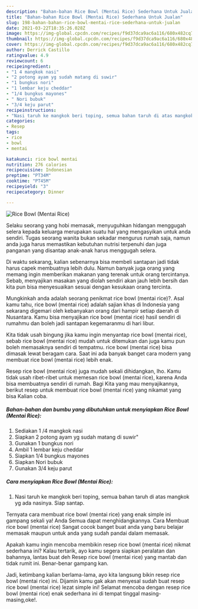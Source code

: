 ```yaml
---
description: "Bahan-bahan Rice Bowl (Mentai Rice) Sederhana Untuk Jualan"
title: "Bahan-bahan Rice Bowl (Mentai Rice) Sederhana Untuk Jualan"
slug: 198-bahan-bahan-rice-bowl-mentai-rice-sederhana-untuk-jualan
date: 2021-03-22T18:35:26.028Z
image: https://img-global.cpcdn.com/recipes/f9d37dca9ac6a116/680x482cq70/rice-bowl-mentai-rice-foto-resep-utama.jpg
thumbnail: https://img-global.cpcdn.com/recipes/f9d37dca9ac6a116/680x482cq70/rice-bowl-mentai-rice-foto-resep-utama.jpg
cover: https://img-global.cpcdn.com/recipes/f9d37dca9ac6a116/680x482cq70/rice-bowl-mentai-rice-foto-resep-utama.jpg
author: Derrick Castillo
ratingvalue: 4.9
reviewcount: 6
recipeingredient:
- "1 4 mangkok nasi"
- "2 potong ayam yg sudah matang di suwir"
- "1 bungkus nori"
- "1 lembar keju cheddar"
- "1/4 bungkus mayones"
- " Nori bubuk"
- "3/4 keju parut"
recipeinstructions:
- "Nasi taruh ke mangkok beri toping, semua bahan taruh di atas mangkok yg ada nasinya. Siap santap."
categories:
- Resep
tags:
- rice
- bowl
- mentai

katakunci: rice bowl mentai 
nutrition: 276 calories
recipecuisine: Indonesian
preptime: "PT34M"
cooktime: "PT45M"
recipeyield: "3"
recipecategory: Dinner

---
```



![Rice Bowl (Mentai Rice)](https://img-global.cpcdn.com/recipes/f9d37dca9ac6a116/680x482cq70/rice-bowl-mentai-rice-foto-resep-utama.jpg)

Selaku seorang yang hobi memasak, menyuguhkan hidangan menggugah selera kepada keluarga merupakan suatu hal yang mengasyikan untuk anda sendiri. Tugas seorang  wanita bukan sekadar mengurus rumah saja, namun anda juga harus memastikan kebutuhan nutrisi terpenuhi dan juga panganan yang disantap anak-anak harus menggugah selera.

Di waktu  sekarang, kalian sebenarnya bisa membeli santapan jadi tidak harus capek membuatnya lebih dulu. Namun banyak juga orang yang memang ingin memberikan makanan yang terenak untuk orang tercintanya. Sebab, menyajikan masakan yang diolah sendiri akan jauh lebih bersih dan kita pun bisa menyesuaikan sesuai dengan kesukaan orang tercinta. 



Mungkinkah anda adalah seorang penikmat rice bowl (mentai rice)?. Asal kamu tahu, rice bowl (mentai rice) adalah sajian khas di Indonesia yang sekarang digemari oleh kebanyakan orang dari hampir setiap daerah di Nusantara. Kamu bisa menyajikan rice bowl (mentai rice) hasil sendiri di rumahmu dan boleh jadi santapan kegemaranmu di hari libur.

Kita tidak usah bingung jika kamu ingin menyantap rice bowl (mentai rice), sebab rice bowl (mentai rice) mudah untuk ditemukan dan juga kamu pun boleh memasaknya sendiri di tempatmu. rice bowl (mentai rice) bisa dimasak lewat beragam cara. Saat ini ada banyak banget cara modern yang membuat rice bowl (mentai rice) lebih enak.

Resep rice bowl (mentai rice) juga mudah sekali dihidangkan, lho. Kamu tidak usah ribet-ribet untuk memesan rice bowl (mentai rice), karena Anda bisa membuatnya sendiri di rumah. Bagi Kita yang mau menyajikannya, berikut resep untuk membuat rice bowl (mentai rice) yang nikamat yang bisa Kalian coba.

<!--inarticleads1-->

##### Bahan-bahan dan bumbu yang dibutuhkan untuk menyiapkan Rice Bowl (Mentai Rice):

1. Sediakan 1 /4 mangkok nasi
1. Siapkan 2 potong ayam yg sudah matang di suwir&#34;
1. Gunakan 1 bungkus nori
1. Ambil 1 lembar keju cheddar
1. Siapkan 1/4 bungkus mayones
1. Siapkan  Nori bubuk
1. Gunakan 3/4 keju parut




<!--inarticleads2-->

##### Cara menyiapkan Rice Bowl (Mentai Rice):

1. Nasi taruh ke mangkok beri toping, semua bahan taruh di atas mangkok yg ada nasinya. Siap santap.




Ternyata cara membuat rice bowl (mentai rice) yang enak simple ini gampang sekali ya! Anda Semua dapat menghidangkannya. Cara Membuat rice bowl (mentai rice) Sangat cocok banget buat anda yang baru belajar memasak maupun untuk anda yang sudah pandai dalam memasak.

Apakah kamu ingin mencoba membikin resep rice bowl (mentai rice) nikmat sederhana ini? Kalau tertarik, ayo kamu segera siapkan peralatan dan bahannya, lantas buat deh Resep rice bowl (mentai rice) yang mantab dan tidak rumit ini. Benar-benar gampang kan. 

Jadi, ketimbang kalian berlama-lama, ayo kita langsung bikin resep rice bowl (mentai rice) ini. Dijamin kamu gak akan menyesal sudah buat resep rice bowl (mentai rice) lezat simple ini! Selamat mencoba dengan resep rice bowl (mentai rice) enak sederhana ini di tempat tinggal masing-masing,oke!.

